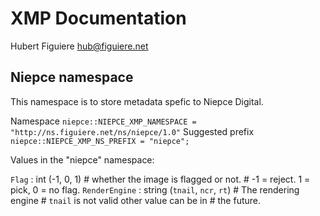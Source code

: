 XMP Documentation
=================

Hubert Figuiere <hub@figuiere.net>


## Niepce namespace

This namespace is to store metadata spefic to Niepce Digital.

Namespace
`niepce::NIEPCE_XMP_NAMESPACE = "http://ns.figuiere.net/ns/niepce/1.0"`
Suggested prefix
`niepce::NIEPCE_XMP_NS_PREFIX = "niepce";`

Values in the "niepce" namespace:

`Flag`   	  : int (-1, 0, 1) # whether the image is flagged or not.
                           # -1 = reject. 1 = pick, 0 = no flag.
`RenderEngine` : string (`tnail`, `ncr`, `rt`) # The rendering engine
                           # `tnail` is not valid other value can be in
                           # the future.
